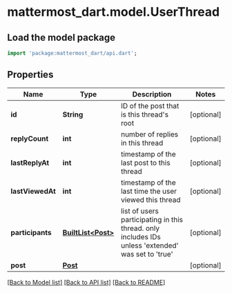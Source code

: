 # mattermost_dart.model.UserThread

## Load the model package
```dart
import 'package:mattermost_dart/api.dart';
```

## Properties
Name | Type | Description | Notes
------------ | ------------- | ------------- | -------------
**id** | **String** | ID of the post that is this thread's root | [optional] 
**replyCount** | **int** | number of replies in this thread | [optional] 
**lastReplyAt** | **int** | timestamp of the last post to this thread | [optional] 
**lastViewedAt** | **int** | timestamp of the last time the user viewed this thread | [optional] 
**participants** | [**BuiltList&lt;Post&gt;**](Post.md) | list of users participating in this thread. only includes IDs unless 'extended' was set to 'true' | [optional] 
**post** | [**Post**](Post.md) |  | [optional] 

[[Back to Model list]](../README.md#documentation-for-models) [[Back to API list]](../README.md#documentation-for-api-endpoints) [[Back to README]](../README.md)


